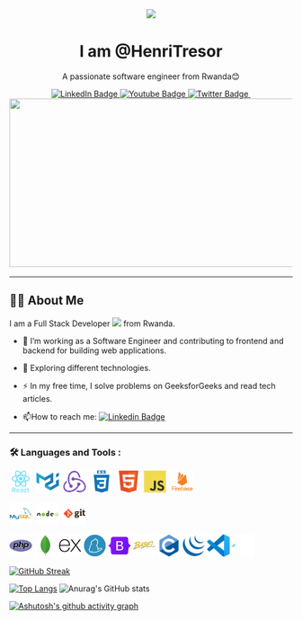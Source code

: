 <div align='center'>
 <img src='https://media3.giphy.com/media/iDOOSqoC0k3VeT9rd5/200w.webp?cid=ecf05e47ssubg68jen000m7pippjxo4i3rir74yhml7vzp55&rid=200w.webp&ct=g' width="100" />

 <h1>I am @HenriTresor</h1>
 <p>A passionate software engineer from Rwanda😊</p>

<div id="badges">
<a href="https://www.linkedin.com/in/henri-tresor-shimwamana-21b292259/">
  <img src="https://img.shields.io/badge/LinkedIn-blue?style=for-the-badge&logo=linkedin&logoColor=white" alt="LinkedIn Badge"/>
</a>
<a href="https://www.facebook.com/tresor0001/">
  <img src="https://img.shields.io/badge/FaceBook-lightblue?style=for-the-badge&logo=facebook&logoColor=black" alt="Youtube Badge"/>
</a>
<a href="https://twitter.com/@tresor_official">
  <img src="https://img.shields.io/badge/Twitter-blue?style=for-the-badge&logo=twitter&logoColor=white" alt="Twitter Badge"/>
  </a>

  <img src="https://komarev.com/ghpvc/?username=HenriTresor&style=flat-square&color=blue" alt=""/>
</div>
</div>
<div align="center">
  <img src="https://media.giphy.com/media/dWesBcTLavkZuG35MI/giphy.gif" width="600" height="300"/>
</div>

-----

 ## :man_technologist: About Me

 I am a Full Stack Developer <img src="https://media.giphy.com/media/WUlplcMpOCEmTGBtBW/giphy.gif" width="30"> from Rwanda.

 - :telescope: I’m working as a Software Engineer and contributing to frontend and backend for building web applications.

- :seedling: Exploring different technologies.

- :zap: In my free time, I solve problems on GeeksforGeeks and read tech articles.

- :mailbox:How to reach me: [![Linkedin Badge](https://img.shields.io/badge/-kakbar-blue?style=flat&logo=Linkedin&logoColor=white)](https://www.linkedin.com/in/henri-tresor-shimwamana-21b292259/)

----

### :hammer_and_wrench: Languages and Tools :

<div>

  <img src="https://github.com/devicons/devicon/blob/master/icons/react/react-original-wordmark.svg" title="React" alt="React" width="40" height="40"/>&nbsp;
  <img src="https://github.com/devicons/devicon/blob/master/icons/materialui/materialui-original.svg" title="Material UI" alt="Material UI" width="40" height="40"/>&nbsp;
  <img src="https://github.com/devicons/devicon/blob/master/icons/redux/redux-original.svg" title="Redux" alt="Redux " width="40" height="40"/>&nbsp;
  <img src="https://github.com/devicons/devicon/blob/master/icons/css3/css3-plain-wordmark.svg"  title="CSS3" alt="CSS" width="40" height="40"/>&nbsp;
  <img src="https://github.com/devicons/devicon/blob/master/icons/html5/html5-original.svg" title="HTML5" alt="HTML" width="40" height="40"/>&nbsp;
  <img src="https://github.com/devicons/devicon/blob/master/icons/javascript/javascript-original.svg" title="JavaScript" alt="JavaScript" width="40" height="40"/>&nbsp;
  <img src="https://github.com/devicons/devicon/blob/master/icons/firebase/firebase-plain-wordmark.svg" title="Firebase" alt="Firebase" width="40" height="40"/>&nbsp;

  <img src="https://github.com/devicons/devicon/blob/master/icons/mysql/mysql-original-wordmark.svg" title="MySQL"  alt="MySQL" width="40" height="40"/>&nbsp;
  <img src="https://github.com/devicons/devicon/blob/master/icons/nodejs/nodejs-original-wordmark.svg" title="NodeJS" alt="NodeJS" width="40" height="40"/>&nbsp;
  <img src="https://github.com/devicons/devicon/blob/master/icons/git/git-original-wordmark.svg" title="Git" alt="Git" width="40" height="40"/>

  <img src="https://github.com/devicons/devicon/blob/master/icons/php/php-original.svg" title="PHP" alt="PHP" width="40" height="40"/>
  <img src="https://github.com/devicons/devicon/blob/master/icons/mongodb/mongodb-original.svg" title="MongoDB" alt="MongoDB" width="40" height="40"/>
  <img src="https://github.com/devicons/devicon/blob/master/icons/express/express-original.svg" title="ExpressJS" alt="ExpressJS" width="40" height="40"/>
   <img height='40' width='40' src="https://github.com/devicons/devicon/blob/master/icons/yarn/yarn-original.svg" title="yarn"/>

  <img src="https://github.com/devicons/devicon/blob/master/icons/bootstrap/bootstrap-original.svg" title="bootstrap" alt="bootstrap" width="40" height="40"/>
 <img src="https://github.com/devicons/devicon/blob/master/icons/babel/babel-original.svg" title="babel" alt="babel" width="40" height="40"/>
 <img src="https://github.com/devicons/devicon/blob/master/icons/c/c-original.svg" title="c lang" alt="c lang" width="40" height="40" />
 <img src="https://github.com/devicons/devicon/blob/master/icons/jquery/jquery-original.svg" title="jquery" width="40" height="40"/>
 <img src="https://github.com/devicons/devicon/blob/master/icons/vscode/vscode-original.svg" title="vscode" width="40"height="40"/>
 <img src="https://github.com/devicons/devicon/blob/master/icons/tailwindcss/tailwindcss-original-wordmark.svg" title="tailwind" width="40" height="40"/>
</div>


[![GitHub Streak](http://github-readme-streak-stats.herokuapp.com?user=henritresor&theme=dark&background=000000)](https://git.io/streak-stats)


[![Top Langs](https://github-readme-stats.vercel.app/api/top-langs/?username=henritresor&hide_progress=true&theme=vision-friendly-dark)](https://github.com/anuraghazra/github-readme-stats)
![Anurag's GitHub stats](https://github-readme-stats.vercel.app/api?username=HenriTresor&hide_progress=true&show_icons=true&theme=radical)

[![Ashutosh's github activity graph](https://github-readme-activity-graph.cyclic.app/graph?username=HenriTresor&theme=high-contrast)](https://github.com/ashutosh00710/github-readme-activity-graph)

